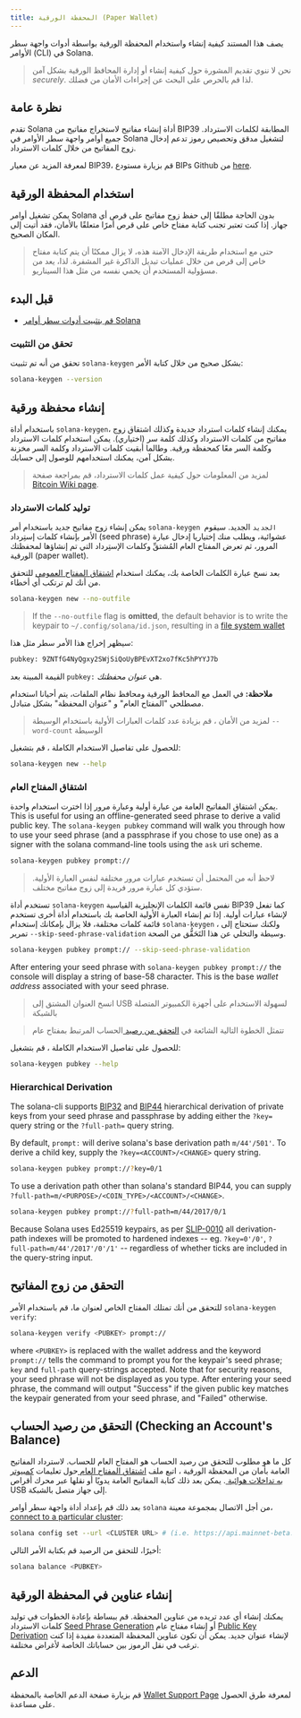 ```yaml
---
title: المحفظة الورقية (Paper Wallet)
---
```


يصف هذا المستند كيفية إنشاء واستخدام المحفظة الورقية بواسطة أدوات واجهة سطر الأوامر (CLI) في Solana.

> نحن لا ننوي تقديم المشورة حول كيفية إنشاء أو إدارة المحافظ الورقية بشكل آمن _securely_. لذا قم بالحرص على البحث عن إجراءات الأمان من فضلك.

## نظرة عامة

تقدم Solana أداة إنشاء مفاتيح لاستخراج مفاتيح من BIP39 المطابقة لكلمات الاسترداد. جميع أوامر واجهة سطر الأوامر في Solana لتشغيل مدقق وتحصيص رموز تدعم إدخال زوج المفاتيح من خلال كلمات الاسترداد.

لمعرفة المزيد عن معيار BIP39، قم بزيارة مستودع BIPs Github من [here](https://github.com/bitcoin/bips/blob/master/bip-0039.mediawiki).

## استخدام المحفظة الورقية

يمكن تشغيل أوامر Solana بدون الحاجة مطلقًا إلى حفظ زوج مفاتيح على قرص أي جهاز. إذا كنت تعتبر تجنب كتابة مفتاح خاص على قرص أمرًا متعلقًا بالأمان، فقد أتيت إلى المكان الصحيح.

> حتى مع استخدام طريقة الإدخال الآمنة هذه، لا يزال ممكنًا أن يتم كتابة مفتاح خاص إلى قرص من خلال عمليات تبديل الذاكرة غير المشفرة. لذا، يعد من مسؤولية المستخدم أن يحمي نفسه من مثل هذا السيناريو.

## قبل البدء

- [قم بتثبيت أدوات سطر أوامر Solana](../cli/install-solana-cli-tools.md)

### تحقق من التثبيت

تحقق من أنه تم تثبيت `solana-keygen` بشكل صحيح من خلال كتابة الأمر:

```bash
solana-keygen --version
```

## إنشاء محفظة ورقية

باستخدام أداة `solana-keygen`، يمكنك إنشاء كلمات استرداد جديدة وكذلك اشتقاق زوج مفاتيح من كلمات الاسترداد وكذلك كلمة سر (اختياري). يمكن استخدام كلمات الاسترداد وكلمة السر معًا كمحفظة ورقية. وطالما أبقيت كلمات الاسترداد وكلمة السر مخزنة بشكل آمن، يمكنك استخدامهم للوصول إلى حسابك.

> لمزيد من المعلومات حول كيفية عمل كلمات الاسترداد، قم بمراجعة صفحة [Bitcoin Wiki page](https://en.bitcoin.it/wiki/Seed_phrase).

### توليد كلمات الاسترداد

يمكن إنشاء زوج مفاتيح جديد باستخدام أمر `solana-keygen الجديد` الجديد. سيقوم الأمر بإنشاء كلمات إستِرداد (seed phrase) عشوائية، ويطلب منك إختياريا إدخال عبارة المرور، ثم تعرض المفتاح العام المُشتقِّ وكلمات الإستِرداد التي تم إنشاؤها لمحفظتك الورقية (paper wallet).

بعد نسخ عبارة الكلمات الخاصة بك، يمكنك استخدام [اشتقاق المفتاح العمومي](#public-key-derivation) للتحقق من أنك لم ترتكب أي أخطاء.

```bash
solana-keygen new --no-outfile
```

> If the `--no-outfile` flag is **omitted**, the default behavior is to write the keypair to `~/.config/solana/id.json`, resulting in a [file system wallet](file-system-wallet.md)

سيظهر إخراج هذا الأمر سطر مثل هذا:

```bash
pubkey: 9ZNTfG4NyQgxy2SWjSiQoUyBPEvXT2xo7fKc5hPYYJ7b
```

القيمة المبينة بعد `pubkey:` هي _عنوان محفظتك_.

**ملاحظة:** في العمل مع المحافظ الورقية ومحافظ نظام الملفات، يتم أحيانا استخدام مصطلحي "المفتاح العام" و "عنوان المحفظة" بشكل متبادل.

> لمزيد من الأمان ، قم بزيادة عدد كلمات العبارات الأولية باستخدام الوسيطة `--word-count` الوسيطة

للحصول على تفاصيل الاستخدام الكاملة ، قم بتشغيل:

```bash
solana-keygen new --help
```

### اشتقاق المفتاح العام

يمكن اشتقاق المفاتيح العامة من عبارة أولية وعبارة مرور إذا اخترت استخدام واحدة. This is useful for using an offline-generated seed phrase to derive a valid public key. The `solana-keygen pubkey` command will walk you through how to use your seed phrase (and a passphrase if you chose to use one) as a signer with the solana command-line tools using the `ask` uri scheme.

```bash
solana-keygen pubkey prompt://
```

> لاحظ أنه من المحتمل أن تستخدم عبارات مرور مختلفة لنفس العبارة الأولية. ستؤدي كل عبارة مرور فريدة إلى زوج مفاتيح مختلف.

تستخدم أداة `solana-keygen` نفس قائمة الكلمات الإنجليزية القياسية BIP39 كما تفعل لإنشاء عبارات أولية. إذا تم إنشاء العبارة الأولية الخاصة بك باستخدام أداة أخرى تستخدم قائمة كلمات مختلفة، فلا يزال بإمكانك إستخدام `solana-keygen` ، ولكنك ستحتاج إلى تمرير `--skip-seed-phrase-validation` وسيطة والتخلي عن هذا التَحَقُّق من الصحة.

```bash
solana-keygen pubkey prompt:// --skip-seed-phrase-validation
```

After entering your seed phrase with `solana-keygen pubkey prompt://` the console will display a string of base-58 character. This is the base _wallet address_ associated with your seed phrase.

> انسخ العنوان المشتق إلى USB لسهولة الاستخدام على أجهزة الكمبيوتر المتصلة بالشبكة

> تتمثل الخطوة التالية الشائعة في [ التحقق من رصيد ](#checking-account-balance) الحساب المرتبط بمفتاح عام

للحصول على تفاصيل الاستخدام الكاملة ، قم بتشغيل:

```bash
solana-keygen pubkey --help
```

### Hierarchical Derivation

The solana-cli supports [BIP32](https://github.com/bitcoin/bips/blob/master/bip-0032.mediawiki) and [BIP44](https://github.com/bitcoin/bips/blob/master/bip-0044.mediawiki) hierarchical derivation of private keys from your seed phrase and passphrase by adding either the `?key=` query string or the `?full-path=` query string.

By default, `prompt:` will derive solana's base derivation path `m/44'/501'`. To derive a child key, supply the `?key=<ACCOUNT>/<CHANGE>` query string.

```bash
solana-keygen pubkey prompt://?key=0/1
```

To use a derivation path other than solana's standard BIP44, you can supply `?full-path=m/<PURPOSE>/<COIN_TYPE>/<ACCOUNT>/<CHANGE>`.

```bash
solana-keygen pubkey prompt://?full-path=m/44/2017/0/1
```

Because Solana uses Ed25519 keypairs, as per [SLIP-0010](https://github.com/satoshilabs/slips/blob/master/slip-0010.md) all derivation-path indexes will be promoted to hardened indexes -- eg. `?key=0'/0'`, `?full-path=m/44'/2017'/0'/1'` -- regardless of whether ticks are included in the query-string input.

## التحقق من زوج المفاتيح

للتحقق من أنك تمتلك المفتاح الخاص لعنوان ما، قم باستخدام الأمر `solana-keygen verify`:

```bash
solana-keygen verify <PUBKEY> prompt://
```

where `<PUBKEY>` is replaced with the wallet address and the keyword `prompt://` tells the command to prompt you for the keypair's seed phrase; `key` and `full-path` query-strings accepted. Note that for security reasons, your seed phrase will not be displayed as you type. After entering your seed phrase, the command will output "Success" if the given public key matches the keypair generated from your seed phrase, and "Failed" otherwise.

## التحقق من رصيد الحساب (Checking an Account's Balance)

كل ما هو مطلوب للتحقق من رصيد الحساب هو المفتاح العام للحساب. لاسترداد المفاتيح العامة بأمان من المحفظة الورقية ، اتبع ملف [ اشتقاق المفتاح العام ](#public-key-derivation) حول تعليمات [ كمبيوتر به تداخلات هوائية ](<https://en.wikipedia.org/wiki/Air_gap_(networking)>). يمكن بعد ذلك كتابة المفاتيح العامة يدويًا أو نقلها عبر محرك أقراص USB إلى جهاز متصل بالشبكة.

بعد ذلك قم بإعداد أداة واجهة سطر أوامر `solana` من أجل الاتصال بمجموعة معينة، [connect to a particular cluster](../cli/choose-a-cluster.md):

```bash
solana config set --url <CLUSTER URL> # (i.e. https://api.mainnet-beta.solana.com)
```

أخيرًا، للتحقق من الرصيد قم بكتابة الأمر التالي:

```bash
solana balance <PUBKEY>
```

## إنشاء عناوين في المحفظة الورقية

يمكنك إنشاء أي عدد تريده من عناوين المحفظة. قم ببساطة بإعادة الخطوات في توليد كلمات الاسترداد [Seed Phrase Generation](#seed-phrase-generation) أو إنشاء مفتاح عام [Public Key Derivation](#public-key-derivation) لإنشاء عنوان جديد. يمكن أن تكون عناوين المحفظة المتعددة مفيدة إذا كنت ترغب في نقل الرموز بين حساباتك الخاصة لأغراض مختلفة.

## الدعم

قم بزيارة صفحة الدعم الخاصة بالمحفظة [Wallet Support Page](support.md) لمعرفة طرق الحصول على مساعدة.
